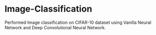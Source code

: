 # Image-Classification

Performed Image classification on CIFAR-10 dataset using Vanilla Neural Network and Deep Convolutional Neural Network.
